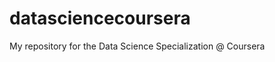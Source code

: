 datasciencecoursera
===================

My repository for the Data Science Specialization @ Coursera
